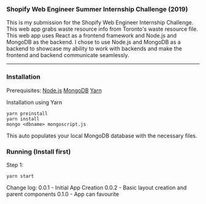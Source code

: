 ### Shopify Web Engineer Summer Internship Challenge (2019)

This is my submission for the Shopify Web Engineer Internship Challenge. This web app grabs waste resource info from Toronto's waste resource file. This web app uses React as a frontend framework and Node.js and MongoDB as the backend. I chose to use Node.js and MongoDB as a backend to showcase my ability to work with backends and make the frontend and backend communicate seamlessly.

***

### Installation
Prerequisites:
[Node.js](https://nodejs.org/en/download/)
[MongoDB](https://www.mongodb.com/download-center/community)
[Yarn](https://www.npmjs.com/package/yarn)

Installation using Yarn
```
yarn preinstall
yarn install
mongo <dbname> mongoscript.js
```

This auto populates your local MongoDB database with the necessary files.

### Running (Install first)

Step 1:

`yarn start`

Change log:
0.0.1 - Initial App Creation
0.0.2 - Basic layout creation and parent components
0.1.0 - App can favourite
